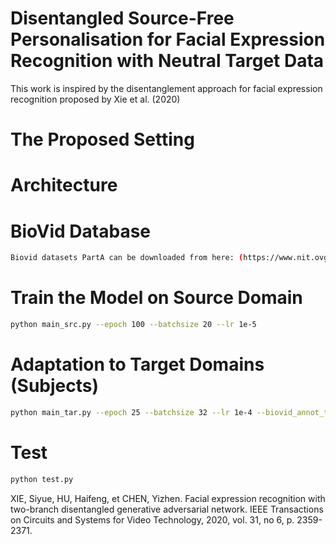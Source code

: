 # Disentangled Source-Free Personalisation for Facial Expression Recognition with Neutral Target Data
This work is inspired by the disentanglement approach for facial expression recognition proposed by Xie et al. (2020) 

# The Proposed Setting

# Architecture






# BioVid Database
```sh
Biovid datasets PartA can be downloaded from here: (https://www.nit.ovgu.de/BioVid.html#PubACII17)
```

# Train the Model on Source Domain
```sh
python main_src.py --epoch 100 --batchsize 20 --lr 1e-5
```

# Adaptation to Target Domains (Subjects)
```sh
python main_tar.py --epoch 25 --batchsize 32 --lr 1e-4 --biovid_annot_train $Path to the training data --biovid_annot_val $Path to the validation data --save_dir $Directory to save experiment results --img_dir Directory to save generated images --par_dir Directory to save the best parameters
```
# Test
```sh
python test.py
```

XIE, Siyue, HU, Haifeng, et CHEN, Yizhen. Facial expression recognition with two-branch disentangled generative adversarial network. IEEE Transactions on Circuits and Systems for Video Technology, 2020, vol. 31, no 6, p. 2359-2371.
